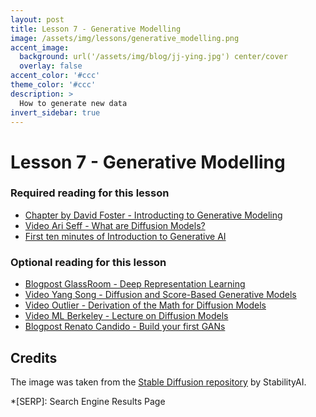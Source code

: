 ```yaml
---
layout: post
title: Lesson 7 - Generative Modelling
image: /assets/img/lessons/generative_modelling.png
accent_image: 
  background: url('/assets/img/blog/jj-ying.jpg') center/cover
  overlay: false
accent_color: '#ccc'
theme_color: '#ccc'
description: >
  How to generate new data
invert_sidebar: true
---
```


# Lesson 7 - Generative Modelling

### Required reading for this lesson
- [Chapter by David Foster - Introducting to Generative Modeling](https://www.oreilly.com/library/view/generative-deep-learning/9781492041931/ch01.html)
- [Video Ari Seff - What are Diffusion Models?](https://www.youtube.com/watch?v=fbLgFrlTnGU)
- [First ten minutes of Introduction to Generative AI](https://www.youtube.com/watch?v=G2fqAlgmoPo)



### Optional reading for this lesson
- [Blogpost GlassRoom - Deep Representation Learning](https://www.glassroom.com/deep-representation-learning)
- [Video Yang Song - Diffusion and Score-Based Generative Models](https://www.youtube.com/watch?v=wMmqCMwuM2Q)
- [Video Outlier - Derivation of the Math for Diffusion Models](https://www.youtube.com/watch?v=HoKDTa5jHvg)
- [Video ML Berkeley - Lecture on Diffusion Models](https://www.youtube.com/watch?v=687zEGODmHA)
- [Blogpost Renato Candido - Build your first GANs](https://realpython.com/generative-adversarial-networks/#the-architecture-of-generative-adversarial-networks)


## Credits

The image was taken from the [Stable Diffusion repository](https://github.com/Stability-AI/stablediffusion/blob/main/assets/stable-samples/txt2img/768/merged-0002.png) by StabilityAI.



*[SERP]: Search Engine Results Page
